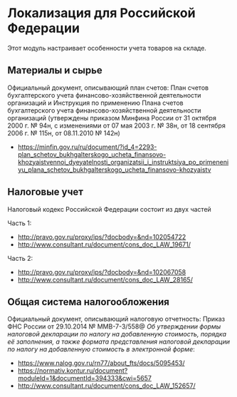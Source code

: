 # Локализация для Российской Федерации

Этот модуль настраивает особенности учета товаров на складе.

## Материалы и сырье

Официальный документ, описывающий план счетов: План счетов бухгалтерского учета
финансово-хозяйственной деятельности организаций и Инструкция по применению Плана счетов
бухгалтерского учета финансово-хозяйственной деятельности организаций (утверждены
приказом Минфина России от 31 октября 2000 г. № 94н, с изменениями от 07 мая 2003 г. №
38н, от 18 сентября 2006 г. № 115н, от 08.11.2010 № 142н)

- https://minfin.gov.ru/ru/document/?id_4=2293-plan_schetov_bukhgalterskogo_ucheta_finansovo-khozyaistvennoi_dyeyatelnosti_organizatsii_i_instruktsiya_po_primeneniyu_plana_schetov_bukhgalterskogo_ucheta_finansovo-khozyaistv

## Налоговые учет

Налоговый кодекс Российской Федерации состоит из двух частей

Часть 1:

- http://pravo.gov.ru/proxy/ips/?docbody=&nd=102054722
- http://www.consultant.ru/document/cons_doc_LAW_19671/

Часть 2:

- http://pravo.gov.ru/proxy/ips/?docbody=&nd=102067058
- http://www.consultant.ru/document/cons_doc_LAW_28165/

## Общая система налогообложения

Официальный документ, описывающий налоговую отчетность: Приказ ФНС России от 29.10.2014
№ ММВ-7-3/558@ _Об утверждении формы налоговой декларации по налогу на добавленную
стоимость, порядка её заполнения, а также формата представления налоговой декларации по
налогу на добавленную стоимость в электронной форме_:

- https://www.nalog.gov.ru/rn77/about_fts/docs/5095453/
- https://normativ.kontur.ru/document?moduleId=1&documentId=394333&cwi=5657
- http://www.consultant.ru/document/cons_doc_LAW_152657/
